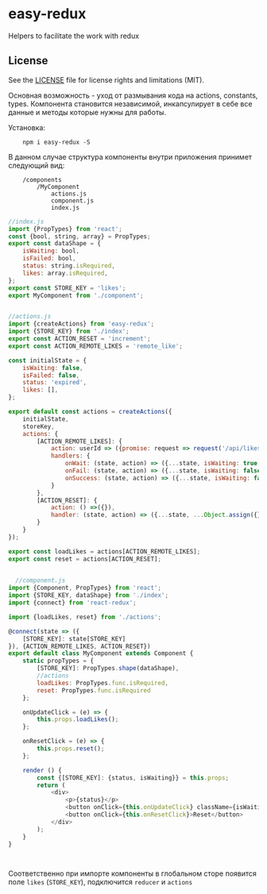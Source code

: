 # easy-redux
Helpers to facilitate the work with redux

## License

See the [LICENSE](LICENSE.md) file for license rights and limitations (MIT).



Основная возможность - уход от размывания кода на actions, constants, types. Компонента становится независимой, инкапсулирует в себе все данные и методы которые нужны для работы.


Установка: 
```
    npm i easy-redux -S
```


В данном случае структура компоненты внутри приложения принимет следующий вид:



```
    /components
        /MyComponent
            actions.js
            component.js
            index.js                        
```


```javascript
//index.js
import {PropTypes} from 'react';
const {bool, string, array} = PropTypes;
export const dataShape = {
    isWaiting: bool,
    isFailed: bool,
    status: string.isRequired,
    likes: array.isRequired,
};
export const STORE_KEY = 'likes';
export MyComponent from './component';
```



```javascript

//actions.js
import {createActions} from 'easy-redux';
import {STORE_KEY} from './index';
export const ACTION_RESET = 'increment';
export const ACTION_REMOTE_LIKES = 'remote_like';

const initialState = {
    isWaiting: false,
    isFailed: false,
    status: 'expired',
    likes: [],
};

export default const actions = createActions({
    initialState, 
    storeKey,
    actions: {
        [ACTION_REMOTE_LIKES]: {
            action: userId => ({promise: request => request('/api/likes').get({userId})}),
            handlers: {
                onWait: (state, action) => ({...state, isWaiting: true, isFailed: false}),
                onFail: (state, action) => ({...state, isWaiting: false, isFailed: true}),
                onSuccess: (state, action) => ({...state, isWaiting: false, likes: action.result, status:'updated'})
            }
        },
        [ACTION_RESET]: {
            action: () =>({}),
            handler: (state, action) => ({...state, ...Object.assign({}, initialState)})
        }
    }
});

export const loadLikes = actions[ACTION_REMOTE_LIKES];
export const reset = actions[ACTION_RESET];

```

```javascript
  
  //component.js
import {Component, PropTypes} from 'react';
import {STORE_KEY, dataShape} from './index';
import {connect} from 'react-redux';

import {loadLikes, reset} from './actions';

@connect(state => ({
    [STORE_KEY]: state[STORE_KEY]
}), {ACTION_REMOTE_LIKES, ACTION_RESET})
export default class MyComponent extends Component {
    static propTypes = {
        [STORE_KEY]: PropTypes.shape(dataShape),
        //actions
        loadLikes: PropTypes.func.isRequired,
        reset: PropTypes.func.isRequired
    };

    onUpdateClick = (e) => {
        this.props.loadLikes();
    };

    onResetClick = (e) => {
        this.props.reset();
    };

    render () {
        const {[STORE_KEY]: {status, isWaiting}} = this.props;
        return (
            <div>
                <p>{status}</p>
                <button onClick={this.onUpdateClick} className={isWaiting ? 'waiting' : ''}>Update</button>
                <button onClick={this.onResetClick}>Reset</button>
            </div>
        );
    }
}

  
```

Соответственно при импорте компоненты в глобальном сторе появится поле `likes` (`STORE_KEY`), подключится `reducer` и `actions`
